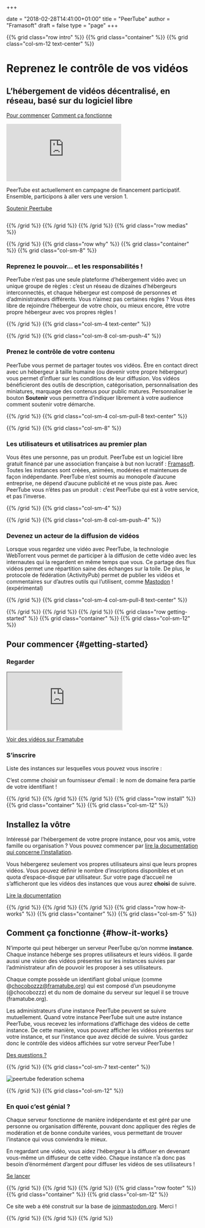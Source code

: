 +++

date = "2018-02-28T14:41:00+01:00"
title = "PeerTube"
author = "Framasoft"
draft = false
type = "page"
+++

{{% grid class="row intro" %}}
{{% grid class="container" %}}
{{% grid class="col-sm-12 text-center" %}}

# Reprenez le contrôle de vos vidéos
## L’hébergement de vidéos décentralisé, en réseau, basé sur du logiciel libre

[Pour commencer](#getting-started) [Comment ça fonctionne](#how-it-works)

<div class="col-md-5 well col-md-push-7">
  <div class="embed-responsive embed-responsive-16by9">
    <iframe class="embed-responsive-item" frameborder="0" allowfullscreen
      src="https://framatube.org/videos/embed/f78a97f8-a142-4ce1-a5bd-154bf9386504"></iframe>
  </div>
  <p class="text-left">PeerTube est actuellement en campagne de financement participatif.
  Ensemble, participons à aller vers une version 1.</p>
  <p><a class="button" href="#kisskissbankbank">Soutenir Peertube</a></p>
</div>
<div class="col-md-7 col-md-pull-5">
  <img src="/notebook.jpg" class="img-responsive" alt="" />
</div>

{{% /grid %}}
{{% /grid %}}
{{% /grid %}}
{{% grid class="row medias" %}}

<!---
{{% grid class="container" %}}
{{% grid class="col-sm-12 text-center" %}}

### As seen on

- [![Le Figaro](/le_figaro_nb.png)](#media1)
- [![L’Humanité](/l_humanite_nb.png)](#media2)
- [![Libération](/liberation_nb.png)](#media3)
- [![NextInpact](/next_inpact_nb.png)](#media4)

{{% /grid %}}
{{% /grid %}}
-->

{{% /grid %}}
{{% grid class="row why" %}}
{{% grid class="container" %}}
{{% grid class="col-sm-8" %}}

### Reprenez le pouvoir&hellip; et les responsabilités&nbsp;!

PeerTube n’est pas une seule plateforme d’hébergement vidéo avec un unique groupe de règles&nbsp;:
c’est un réseau de dizaines d’hébergeurs interconnectés, et chaque hébergeur est composé de personnes et d’administrateurs différents.
Vous n’aimez pas certaines règles&nbsp;?
Vous êtes libre de rejoindre l’hébergeur de votre choix, ou mieux encore, être votre propre hébergeur avec vos propres règles&nbsp;!

{{% /grid %}}
{{% grid class="col-sm-4 text-center" %}}

<i class="fa fa-globe fa-5x" aria-hidden="true"></i>

{{% /grid %}}
{{% grid class="col-sm-8 col-sm-push-4" %}}

### Prenez le contrôle de votre contenu

PeerTube vous permet de partager toutes vos vidéos. Être en contact direct avec un hébergeur à taille humaine (ou devenir votre propre hébergeur) vous permet d’influer sur les conditions de leur diffusion.
Vos vidéos bénéficieront des outils de description, catégorisation, personnalisation des miniatures, marquage des contenus pour public matures.
Personnaliser le bouton **Soutenir** vous permettra d’indiquer librement à votre audience comment soutenir votre démarche.

{{% /grid %}}
{{% grid class="col-sm-4 col-sm-pull-8 text-center" %}}

<i class="fa fa-comment fa-5x" aria-hidden="true"></i>

{{% /grid %}}
{{% grid class="col-sm-8" %}}

### Les utilisateurs et utilisatrices au premier plan

Vous êtes une personne, pas un produit.
PeerTube est un logiciel libre gratuit financé par une association française à but non lucratif&nbsp;: [Framasoft](https://soutenir.framasoft.org/association).
Toutes les instances sont créées, animées, modérées et maintenues de façon indépendante.
PeerTube n’est soumis au monopole d’aucune entreprise, ne dépend d’aucune publicité et ne vous piste pas.
Avec PeerTube vous n’êtes pas un produit&nbsp;:
c’est PeerTube qui est à votre service, et pas l’inverse.

{{% /grid %}}
{{% grid class="col-sm-4" %}}

<i class="fa fa-group fa-5x" aria-hidden="true"></i>

{{% /grid %}}
{{% grid class="col-sm-8 col-sm-push-4" %}}

### Devenez un acteur de la diffusion de vidéos

Lorsque vous regardez une vidéo avec PeerTube, la technologie WebTorrent vous permet de participer à la diffusion de cette vidéo avec les internautes qui la regardent en même temps que vous.
Ce partage des flux vidéos permet une répartition saine des échanges sur la toile.
De plus, le protocole de fédération (ActivityPub) permet de publier les vidéos et commentaires sur d’autres outils qui l’utilisent, comme [Mastodon](https://joinmastodon.org)&nbsp;! (expérimental)

{{% /grid %}}
{{% grid class="col-sm-4 col-sm-pull-8 text-center" %}}

<i class="fa fa-fire fa-5x" aria-hidden="true"></i>

{{% /grid %}}
{{% /grid %}}
{{% /grid %}}
{{% grid class="row getting-started" %}}
{{% grid class="container" %}}
{{% grid class="col-sm-12" %}}

## Pour commencer {#getting-started}

### Regarder

<div class="embed-responsive embed-responsive-16by9">
  <iframe class="embed-responsive-item" src="https://framatube.org/videos/embed/0900bd2e-7306-4c39-b48b-2d0cd611742e" allowfullscreen></iframe>
</div>

[Voir des vidéos sur Framatube](https://framatube.org)

### S’inscrire

Liste des instances sur lesquelles vous pouvez vous inscrire&nbsp;:

<div id="instances-list" class="list-group"></div>

<div id="instances-list-error" class="alert alert-danger" style="display: none">Nous sommes désolés mais nous n’arrivons pas à récupérer la liste des instances. Merci de réessayer plus tard.</div>

<div class="alert alert-info">C’est comme choisir un fournisseur d’email&nbsp;: le nom de domaine fera partie de votre identifiant&nbsp;!</div>

{{% /grid %}}
{{% /grid %}}
{{% /grid %}}
{{% grid class="row install" %}}
{{% grid class="container" %}}
{{% grid class="col-sm-12" %}}

## Installez la vôtre

Intéressé par l’hébergement de votre propre instance, pour vos amis, votre famille ou organisation&nbsp;?
Vous pouvez commencer par [lire la documentation qui concerne l’installation](https://github.com/Chocobozzz/PeerTube/blob/develop/support/doc/production.md).

Vous hébergerez seulement vos propres utilisateurs ainsi que leurs propres vidéos.
Vous pouvez définir le nombre d’inscriptions disponibles et un quota d’espace-disque par utilisateur.
Sur votre page d’accueil ne s’afficheront que les vidéos des instances que vous aurez **choisi** de suivre.

<a href="https://github.com/Chocobozzz/PeerTube/#production" target="_blank">Lire la documentation</a>

{{% /grid %}}
{{% /grid %}}
{{% /grid %}}
{{% grid class="row how-it-works" %}}
{{% grid class="container" %}}
{{% grid class="col-sm-5" %}}

## Comment ça fonctionne {#how-it-works}

N’importe qui peut héberger un serveur PeerTube qu’on nomme **instance**.
Chaque instance héberge ses propres utilisateurs et leurs vidéos.
Il garde aussi une vision des vidéos présentes sur les instances suivies par l’administrateur afin de pouvoir les proposer à ses utilisateurs.

Chaque compte possède un identifiant global unique (comme @chocobozzz@framatube.org) qui est composé d’un pseudonyme (@chocobozzz) et du nom de domaine du serveur sur lequel il se trouve (framatube.org).

Les administrateurs d’une instance PeerTube peuvent se suivre mutuellement.
Quand votre instance PeerTube suit une autre instance PeerTube, vous recevez les informations d’affichage des vidéos de cette instance.
De cette manière, vous pouvez afficher les vidéos présentes sur votre instance, et sur l’instance que avez décidé de suivre.
Vous gardez donc le contrôle des vidéos affichées sur votre serveur PeerTube&nbsp;!

[Des questions&nbsp;?](/fr/faq/)

{{% /grid %}}
{{% grid class="col-sm-7 text-center" %}}

![peertube federation schema](/pt-p2p.png)

{{% /grid %}}
{{% grid class="col-sm-12" %}}

### En quoi c’est génial&nbsp;?

Chaque serveur fonctionne de manière indépendante et est géré par une personne ou organisation différente, pouvant donc appliquer des règles de modération et de bonne conduite variées, vous permettant de trouver l’instance qui vous conviendra le mieux.

En regardant une vidéo, vous aidez l’hébergeur à la diffuser en devenant vous-même un diffuseur de cette vidéo.
Chaque instance n’a donc pas besoin d’énormément d’argent pour diffuser les vidéos de ses utilisateurs&nbsp;!

[Se lancer](#getting-started)

{{% /grid %}}
{{% /grid %}}
{{% /grid %}}
{{% grid class="row footer" %}}
{{% grid class="container" %}}
{{% grid class="col-sm-12" %}}

Ce site web a été construit sur la base de <a href="https://joinmastodon.org" target="_blank">joinmastodon.org</a>. Merci&nbsp;!

{{% /grid %}}
{{% /grid %}}
{{% /grid %}}
<p>
